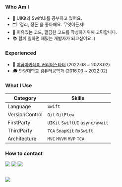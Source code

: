 ### Who Am I
- 🌱 UIKit과 SwiftUI를 공부하고 있어요.
- 🗂️ '정리, 정돈'을 좋아해요. 무엇이든지!
- 🤔 이유있는 코드, 깔끔한 코드를 작성하기위해 고민합니다.
- 📚 함께 일하면 재밌는 개발자가 되고싶어요 :)

### Experienced
- 🐻 [야곰아카데미 커리어스타터](https://www.yagom-academy.kr/camp/career-starter) (2022.08 ~ 2023.02)
- 🎓 안양대학교 컴퓨터공학과 (2016.03 ~ 2022.02)

### What I Use

| Category         | Skills  |
| --------         | ------- |
| Language         | `Swift` |
| VersionControl   | `Git` `GitFlow` |
| FirstParty       | `UIKit` `SwiftUI` `async/await` |
| ThirdParty       | `TCA` `SnapKit` `RxSwift` |
| Architecture     | `MVC` `MVVM` `MVP` `TCA` |

<!--
<img src="https://img.shields.io/badge/Swift-F05138?style=for-the-badge&logo=Swift&logoColor=white"> <img src="https://img.shields.io/badge/iOS-000000?style=for-the-badge&logo=Apple&logoColor=white"> <img src="https://img.shields.io/badge/Xcode-147EFB?style=for-the-badge&logo=Xcode&logoColor=white">
<img src="https://img.shields.io/badge/Git-F05032?style=for-the-badge&logo=Git&logoColor=white"> <img src="https://img.shields.io/badge/Github-181717?style=for-the-badge&logo=Github&logoColor=white">
-->

### How to contact
<a href="https://mail.google.com/mail/?view=cm&amp;fs=1&amp;to=zhzh1x4@gmail.com" target="_blank"><img src="https://img.shields.io/badge/zhzh1x4@gmail.com-EA4335?style=for-the-badge&logo=Gmail&logoColor=white"></a> <a href="https://velog.io/@zhzh1x4/" target="_blank"><img src="https://img.shields.io/badge/Velog-20C997?style=for-the-badge&logo=Velog&logoColor=white"/></a> <a href="https://discord.com" target="_blank"><img src="https://img.shields.io/badge/Discord-5865F2?style=for-the-badge&logo=Discord&logoColor=white"/></a>

</br>
<!--
<img align="right" src="https://github-readme-stats.vercel.app/api?username=zhilly11&show_icons=true"/>
-->

<img src="https://github-readme-stats.vercel.app/api?username=zhilly11&show_icons=true"/>
